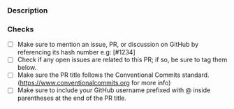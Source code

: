 ### Description

<!-- Please describe the change(s) made in your PR -->

### Checks

<!-- you can mention an issue, PR, or discussion on GitHub by referencing its hash number e.g: [#1234](https://github.com/m4dd0c/DevUnity/pull/1234) -->

- [ ] Make sure to mention an issue, PR, or discussion on GitHub by referencing its hash number e.g: [#1234]
- [ ] Check if any open issues are related to this PR; if so, be sure to tag them below.
- [ ] Make sure the PR title follows the Conventional Commits standard. (<https://www.conventionalcommits.org> for more info)
- [ ] Make sure to include your GitHub username prefixed with @ inside parentheses at the end of the PR title.

<!-- label(optional scope): pull request title (@your_github_username) -->

<!-- I know I know they seem boring but please do them, they help us and you will find out it also helps you.-->
